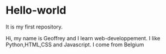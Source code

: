 # Hello-world
It is my first repository.


Hi, my name is Geoffrey and I learn web-developpement. I like Python,HTML,CSS and Javascript.
I come from Belgium
